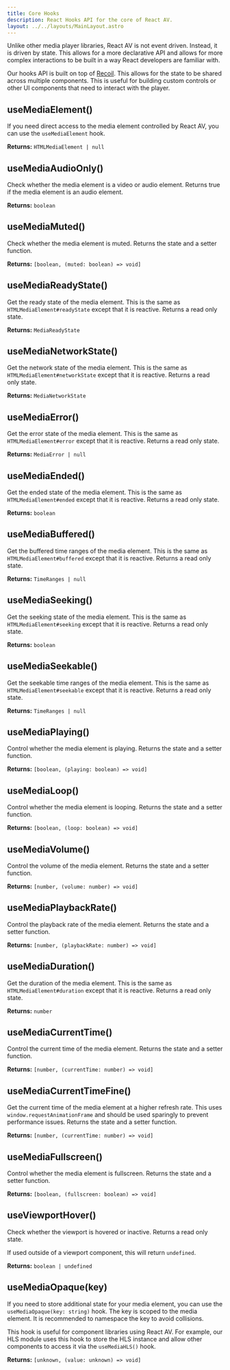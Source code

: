 ```yaml
---
title: Core Hooks
description: React Hooks API for the core of React AV.
layout: ../../layouts/MainLayout.astro
---
```


Unlike other media player libraries, React AV is not event driven. Instead, it is driven by state. This allows for a more declarative API and allows for more complex interactions to be built in a way React developers are familiar with.

Our hooks API is built on top of [Recoil](https://recoiljs.org/). This allows for the state to be shared across multiple components. This is useful for building custom controls or other UI components that need to interact with the player.

## useMediaElement()

If you need direct access to the media element controlled by React AV, you can use the `useMediaElement` hook. 

**Returns:** `HTMLMediaElement | null`

## useMediaAudioOnly()

Check whether the media element is a video or audio element. Returns true if the media element is an audio element.

**Returns:** `boolean`

## useMediaMuted()

Check whether the media element is muted. Returns the state and a setter function.

**Returns:** `[boolean, (muted: boolean) => void]`

## useMediaReadyState()

Get the ready state of the media element. This is the same as `HTMLMediaElement#readyState` except that it is reactive. Returns a read only state.

**Returns:** `MediaReadyState`

## useMediaNetworkState()

Get the network state of the media element. This is the same as `HTMLMediaElement#networkState` except that it is reactive. Returns a read only state.

**Returns:** `MediaNetworkState`

## useMediaError()

Get the error state of the media element. This is the same as `HTMLMediaElement#error` except that it is reactive. Returns a read only state.

**Returns:** `MediaError | null`

## useMediaEnded() 

Get the ended state of the media element. This is the same as `HTMLMediaElement#ended` except that it is reactive. Returns a read only state.

**Returns:** `boolean`

## useMediaBuffered()

Get the buffered time ranges of the media element. This is the same as `HTMLMediaElement#buffered` except that it is reactive. Returns a read only state.

**Returns:** `TimeRanges | null`

## useMediaSeeking() 

Get the seeking state of the media element. This is the same as `HTMLMediaElement#seeking` except that it is reactive. Returns a read only state.

**Returns:** `boolean`

## useMediaSeekable()

Get the seekable time ranges of the media element. This is the same as `HTMLMediaElement#seekable` except that it is reactive. Returns a read only state.

**Returns:** `TimeRanges | null`

## useMediaPlaying()

Control whether the media element is playing. Returns the state and a setter function.

**Returns:** `[boolean, (playing: boolean) => void]`

## useMediaLoop()

Control whether the media element is looping. Returns the state and a setter function.

**Returns:** `[boolean, (loop: boolean) => void]`

## useMediaVolume()

Control the volume of the media element. Returns the state and a setter function.

**Returns:** `[number, (volume: number) => void]`

## useMediaPlaybackRate()

Control the playback rate of the media element. Returns the state and a setter function.

**Returns:** `[number, (playbackRate: number) => void]`

## useMediaDuration()

Get the duration of the media element. This is the same as `HTMLMediaElement#duration` except that it is reactive. Returns a read only state.

**Returns:** `number`

## useMediaCurrentTime()

Control the current time of the media element. Returns the state and a setter function.

**Returns:** `[number, (currentTime: number) => void]`

## useMediaCurrentTimeFine()

Get the current time of the media element at a higher refresh rate. This uses `window.requestAnimationFrame` and should be used sparingly to prevent performance issues. Returns the state and a setter function.

**Returns:** `[number, (currentTime: number) => void]`

## useMediaFullscreen()

Control whether the media element is fullscreen. Returns the state and a setter function.

**Returns:** `[boolean, (fullscreen: boolean) => void]`

## useViewportHover() 

Check whether the viewport is hovered or inactive. Returns a read only state.

If used outside of a viewport component, this will return `undefined`.

**Returns:** `boolean | undefined`

## useMediaOpaque(key)

If you need to store additional state for your media element, you can use the `useMediaOpaque(key: string)` hook. The key is scoped to the media element. It is recommended to namespace the key to avoid collisions.

This hook is useful for component libraries using React AV. For example, our HLS module uses this hook to store the HLS instance and allow other components to access it via the `useMediaHLS()` hook.

**Returns:** `[unknown, (value: unknown) => void]`

